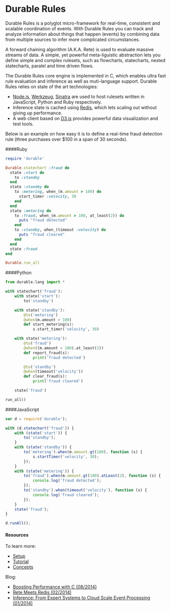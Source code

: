 Durable Rules
=====
Durable Rules is a polyglot micro-framework for real-time, consistent and scalable coordination of events. With Durable Rules you can track and analyze information about things that happen (events) by combining data from multiple sources to infer more complicated circumstances.

A forward chaining algorithm (A.K.A. Rete) is used to evaluate massive streams of data. A simple, yet powerful meta-liguistic abstraction lets you define simple and complex rulesets, such as flowcharts, statecharts, nested statecharts, paralel and time driven flows. 

The Durable Rules core engine is implemented in C, which enables ultra fast rule evaluation and inference as well as muti-language support. Durable Rules relies on state of the art technologies:

* [Node.js](http://www.nodejs.org), [Werkzeug](http://werkzeug.pocoo.org/), [Sinatra](http://www.sinatrarb.com/) are used to host rulesets written in JavaScript, Python and Ruby respectively.
* Inference state is cached using [Redis](http://www.redis.io), which lets scaling out without giving up performance.
* A web client based on [D3.js](http://www.d3js.org) provides powerful data visualization and test tools.

Below is an example on how easy it is to define a real-time fraud detection rule (three purchases over $100 in a span of 30 seconds).

####Ruby
```ruby
require 'durable'

Durable.statechart :fraud do
  state :start do
    to :standby
  end
  state :standby do
    to :metering, when_(m.amount > 100) do
      start_timer :velocity, 30
    end
  end
  state :metering do
    to :fraud, when_(m.amount > 100, at_least(2)) do
      puts "fraud detected"
    end
    to :standby, when_(timeout :velocity) do
      puts "fraud cleared"
    end
  end
  state :fraud
end

Durable.run_all
```
####Python
```python
from durable.lang import *

with statechart('fraud'):
    with state('start'):
        to('standby')

    with state('standby'):
        @to('metering')
        @when(m.amount > 100)
        def start_metering(s):
            s.start_timer('velocity', 30)

    with state('metering'):
        @to('fraud')
        @when((m.amount > 100).at_least(2))
        def report_fraud(s):
            print('fraud detected')

        @to('standby')
        @when(timeout('velocity'))
        def clear_fraud(s):
            print('fraud cleared')

    state('fraud')

run_all()
```
####JavaScript
```javascript
var d = require('durable');

with (d.statechart('fraud')) {
    with (state('start')) {
        to('standby');
    }
    with (state('standby')) {
        to('metering').when(m.amount.gt(100), function (s) {
            s.startTimer('velocity', 30);
        });
    }
    with (state('metering')) {
        to('fraud').when(m.amount.gt(100).atLeast(2), function (s) {
            console.log('fraud detected');
        });
        to('standby').when(timeout('velocity'), function (s) {
            console.log('fraud cleared');  
        });
    }
    state('fraud');
}

d.runAll();
```

#### Resources
To learn more:
* [Setup](https://github.com/jruizgit/rules/blob/master/setup.md)
* [Tutorial](https://github.com/jruizgit/rules/blob/master/tutorial.md)
* [Concepts](https://github.com/jruizgit/rules/blob/master/concepts.md)  
 
Blog:
* [Boosting Performance with C (08/2014)](http://jruizblog.com/2014/08/19/boosting-performance-with-c/)
* [Rete Meets Redis (02/2014)](http://jruizblog.com/2014/02/02/rete-meets-redis/)
* [Inference: From Expert Systems to Cloud Scale Event Processing (01/2014)](http://jruizblog.com/2014/01/27/event-processing/)



